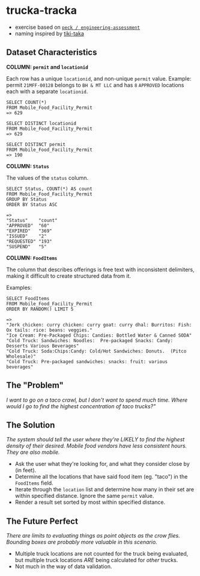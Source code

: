 # trucka-tracka
- exercise based on [`peck / engineering-assessment`](https://github.com/peck/engineering-assessment)
- naming inspired by [tiki-taka](https://en.wikipedia.org/wiki/Tiki-taka)

## Dataset Characteristics

**COLUMN: `permit` and `locationid`**

Each row has a unique `locationid`, and non-unique `permit` value. Example: permit `21MFF-00128` belongs to `BH & MT LLC` and has `8` `APPROVED` locations each with a separate `locationid`. 
```
SELECT COUNT(*) 
FROM Mobile_Food_Facility_Permit
=> 629
```

```
SELECT DISTINCT locationid 
FROM Mobile_Food_Facility_Permit
=> 629
```

```
SELECT DISTINCT permit 
FROM Mobile_Food_Facility_Permit
=> 190
```

**COLUMN: `Status`** 

The values of the `status` column. 
```
SELECT Status, COUNT(*) AS count
FROM Mobile_Food_Facility_Permit
GROUP BY Status
ORDER BY Status ASC

=> 
"Status"	"count"
"APPROVED"	"60"
"EXPIRED"	"369"
"ISSUED"	"2"
"REQUESTED"	"193"
"SUSPEND"	"5"
```

**COLUMN: `FoodItems`** 

The column that describes offerings is free text with inconsistent delimiters, making it difficult to create structured data from it.

Examples:
```
SELECT FoodItems 
FROM Mobile_Food_Facility_Permit 
ORDER BY RANDOM() LIMIT 5

=>
"Jerk chicken: curry chicken: curry goat: curry dhal: Burritos: Fish: Ox tails: rice: beans: veggies."
"Ice Cream: Pre-Packaged Chips: Candies: Bottled Water & Canned SODA"
"Cold Truck: Sandwiches: Noodles:  Pre-packaged Snacks: Candy: Desserts Various Beverages"
"Cold Truck: Soda:Chips:Candy: Cold/Hot Sandwiches: Donuts.  (Pitco Wholesale)"
"Cold Truck: Pre-packaged sandwiches: snacks: fruit: various beverages"
```

## The "Problem"

*I want to go on a taco crawl, but I don't want to spend much time. Where would I go to find the highest concentration of taco trucks?"*

## The Solution

*The system should tell the user where they're LIKELY to find the highest density of their desired. Mobile food vendors have less consistent hours. They are also mobile.* 

- Ask the user what they're looking for, and what they consider close by (in feet).
- Determine all the locations that have said food item (eg. "taco") in the `FoodItems` field.
- Iterate through the `location` list and determine how many in their set are within specified distance. Ignore the same `permit` value.
- Render a result set sorted by most within specified distance.

## The Future Perfect

*There are limits to evaluating things as point objects as the crow flies. Bounding boxes are probably more valuable in this scenario.*

- Multiple truck locations are not counted for the truck being evaluated, but multiple truck locations *ARE* being calculated for *other* trucks.
- Not much in the way of data validation.